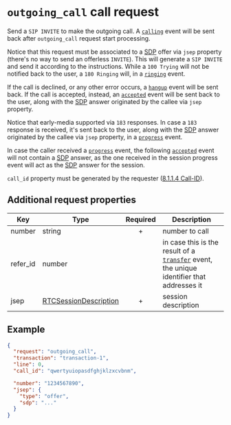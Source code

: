 # `outgoing_call` call request

Send a `SIP INVITE` to make the outgoing call. A [`calling`](../../events/call/calling.md) event will be sent back after `outgoing_call` request start processing.

Notice that this request must be associated to a [SDP](https://developer.mozilla.org/en-US/docs/Glossary/SDP) offer via `jsep` property (there's no way to send an offerless `INVITE`). This will generate a `SIP INVITE` and send it according to the instructions. While a `100 Trying` will not be notified back to the user, a `180 Ringing` will, in a [`ringing`](../../events/call/ringing.md) event.

If the call is declined, or any other error occurs, a [`hangup`](../../events/call/hangup.md) event will be sent back. If the call is accepted, instead, an [`accepted`](../../events/call/accepted.md) event will be sent back to the user, along with the [SDP](https://developer.mozilla.org/en-US/docs/Glossary/SDP) answer originated by the callee via `jsep` property.

Notice that early-media supported via `183` responses. In case a `183` response is received, it's sent back to the user, along with the [SDP](https://developer.mozilla.org/en-US/docs/Glossary/SDP) answer originated by the callee via `jsep` property, in a [`progress`](../../events/call/progress.md) event.

In case the caller received a [`progress`](../../events/call/progress.md) event, the following [`accepted`](../../events/call/accepted.md) event will not contain a [SDP](https://developer.mozilla.org/en-US/docs/Glossary/SDP) answer, as the one received in the session progress event will act as the [SDP](https://developer.mozilla.org/en-US/docs/Glossary/SDP) answer for the session.

`call_id` property must be generated by the requester ([8.1.1.4 Call-ID](https://www.rfc-editor.org/rfc/rfc3261#section-8.1.1.4)).

## Additional request properties

| Key | Type | Required | Description |
| --- | --- | :---: | --- |
| number | string | + | number to call |
| refer_id | number | | in case this is the result of a [`transfer`](../../events/line/transfer.md) event, the unique identifier that addresses it |
| jsep | [RTCSessionDescription](https://developer.mozilla.org/en-US/docs/Web/API/RTCSessionDescription) | + | session description |

## Example

```json
{
  "request": "outgoing_call",
  "transaction": "transaction-1",
  "line": 0,
  "call_id": "qwertyuiopasdfghjklzxcvbnm",

  "number": "1234567890",
  "jsep": {
    "type": "offer",
    "sdp": "..."
  }
}
```
